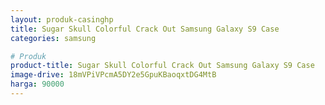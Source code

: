 ```yaml
---
layout: produk-casinghp
title: Sugar Skull Colorful Crack Out Samsung Galaxy S9 Case
categories: samsung

# Produk
product-title: Sugar Skull Colorful Crack Out Samsung Galaxy S9 Case
image-drive: 18mVPiVPcmA5DY2e5GpuKBaoqxtDG4MtB
harga: 90000
---
```

